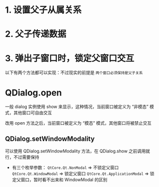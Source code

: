 # 1. 设置父子从属关系

# 2. 父子传递数据

# 3. 弹出子窗口时，锁定父窗口交互
以下有两个方法都可以实现：不过现实的前提是 `两个窗口必须保持是父子关系`

# QDialog.open
一般 dialog 实例使用 show 来显示，这种情况，当前窗口被定义为 “非模态” 模式，其他窗口可自由交互

改用 open 方法之后，当前窗口被定义为 “模态” 模式，其他窗口将被禁止交互

## QDialog.setWindowModality

可以使用 QDialog.setWindowModality 方法，在 QDialog.show 之前调用就行，不过需要保持

- 有三个枚举参数：
`QtCore.Qt.NonModal` => 不锁定父窗口
`QtCore.Qt.WindowModal` => 锁定父窗口
`QtCore.Qt.ApplicationModal` => 锁定父窗口，暂时看不出来和 WindowModal 的区别